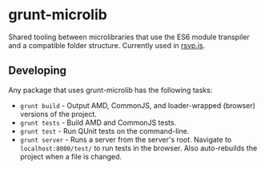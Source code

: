 # grunt-microlib

Shared tooling between microlibraries that use the ES6 module transpiler and a compatible folder structure. Currently used in [rsvp.js](https://github.com/tildeio/rsvp.js).

## Developing

Any package that uses grunt-microlib has the following tasks:

* `grunt build` - Output AMD, CommonJS, and loader-wrapped (browser) versions of the project.
* `grunt tests` - Build AMD and CommonJS tests.
* `grunt test` - Run QUnit tests on the command-line.
* `grunt server` - Runs a server from the server's root. Navigate to `localhost:8000/test/` to run tests in the browser. Also auto-rebuilds the project when a file is changed.
